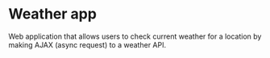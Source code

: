 # Weather app
 Web application that allows users to check current weather for a location by making AJAX (async request) to a weather API. 
